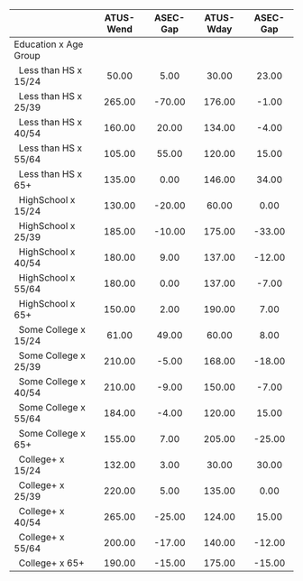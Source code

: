 
|                      |    ATUS-Wend |     ASEC-Gap |    ATUS-Wday |     ASEC-Gap |
| -------------------- | :----------: | :----------: | :----------: | :----------: |
| Education x Age Group |              |              |              |              |
| &nbsp;&nbsp;Less than HS x 15/24 |        50.00 |         5.00 |        30.00 |        23.00 |
| &nbsp;&nbsp;Less than HS x 25/39 |       265.00 |       -70.00 |       176.00 |        -1.00 |
| &nbsp;&nbsp;Less than HS x 40/54 |       160.00 |        20.00 |       134.00 |        -4.00 |
| &nbsp;&nbsp;Less than HS x 55/64 |       105.00 |        55.00 |       120.00 |        15.00 |
| &nbsp;&nbsp;Less than HS x 65+ |       135.00 |         0.00 |       146.00 |        34.00 |
| &nbsp;&nbsp;HighSchool x 15/24 |       130.00 |       -20.00 |        60.00 |         0.00 |
| &nbsp;&nbsp;HighSchool x 25/39 |       185.00 |       -10.00 |       175.00 |       -33.00 |
| &nbsp;&nbsp;HighSchool x 40/54 |       180.00 |         9.00 |       137.00 |       -12.00 |
| &nbsp;&nbsp;HighSchool x 55/64 |       180.00 |         0.00 |       137.00 |        -7.00 |
| &nbsp;&nbsp;HighSchool x 65+ |       150.00 |         2.00 |       190.00 |         7.00 |
| &nbsp;&nbsp;Some College x 15/24 |        61.00 |        49.00 |        60.00 |         8.00 |
| &nbsp;&nbsp;Some College x 25/39 |       210.00 |        -5.00 |       168.00 |       -18.00 |
| &nbsp;&nbsp;Some College x 40/54 |       210.00 |        -9.00 |       150.00 |        -7.00 |
| &nbsp;&nbsp;Some College x 55/64 |       184.00 |        -4.00 |       120.00 |        15.00 |
| &nbsp;&nbsp;Some College x 65+ |       155.00 |         7.00 |       205.00 |       -25.00 |
| &nbsp;&nbsp;College+ x 15/24 |       132.00 |         3.00 |        30.00 |        30.00 |
| &nbsp;&nbsp;College+ x 25/39 |       220.00 |         5.00 |       135.00 |         0.00 |
| &nbsp;&nbsp;College+ x 40/54 |       265.00 |       -25.00 |       124.00 |        15.00 |
| &nbsp;&nbsp;College+ x 55/64 |       200.00 |       -17.00 |       140.00 |       -12.00 |
| &nbsp;&nbsp;College+ x 65+ |       190.00 |       -15.00 |       175.00 |       -15.00 |

